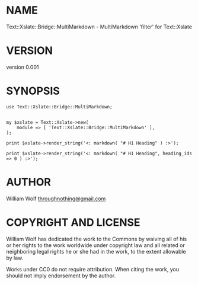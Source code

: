 # NAME

Text::Xslate::Bridge::MultiMarkdown - MultiMarkdown 'filter' for Text::Xslate

# VERSION

version 0.001

# SYNOPSIS

    use Text::Xslate::Bridge::MultiMarkdown;
     

    my $xslate = Text::Xslate->new(
        module => [ 'Text::Xslate::Bridge::MultiMarkdown' ],
    );

    print $xslate->render_string('<: markdown( "# H1 Heading" ) :>');
    
    print $xslate->render_string('<: markdown( "# H1 Heading", heading_ids => 0 ) :>');

# AUTHOR

William Wolf <throughnothing@gmail.com>

# COPYRIGHT AND LICENSE



William Wolf has dedicated the work to the Commons by waiving all of his
or her rights to the work worldwide under copyright law and all related or
neighboring legal rights he or she had in the work, to the extent allowable by
law.

Works under CC0 do not require attribution. When citing the work, you should
not imply endorsement by the author.
